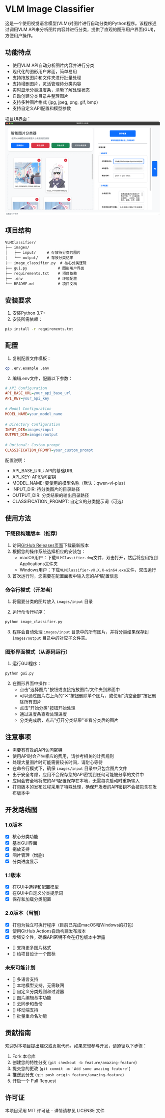 # VLM Image Classifier

这是一个使用视觉语言模型(VLM)对图片进行自动分类的Python程序。该程序通过调用VLM API来分析图片内容并进行分类，提供了直观的图形用户界面(GUI)，方便用户操作。

## 功能特点

- 使用VLM API自动分析图片内容并进行分类
- 现代化的图形用户界面，简单易用
- 支持拖放图片和文件夹进行批量处理
- 支持增删图片，灵活管理待分类内容
- 实时显示分类进度条，清晰了解处理状态
- 自动创建分类目录并整理图片
- 支持多种图片格式 (jpg, jpeg, png, gif, bmp)
- 支持自定义API配置和模型参数

项目UI界面：
![UI界面](ui.png)

## 项目结构

```
VLMClassifier/
├── images/
│   ├── input/     # 存放待分类的图片
│   └── output/    # 存放分类结果
├── image_classifier.py  # 核心分类逻辑
├── gui.py              # 图形用户界面
├── requirements.txt    # 项目依赖
├── .env                # 环境配置
└── README.md           # 项目文档
```

## 安装要求

1. 安装Python 3.7+
2. 安装所需依赖：
```bash
pip install -r requirements.txt
```

## 配置

1. 复制配置文件模板：
```bash
cp .env.example .env
```

2. 编辑.env文件，配置以下参数：

```ini
# API Configuration
API_BASE_URL=your_api_base_url
API_KEY=your_api_key

# Model Configuration
MODEL_NAME=your_model_name

# Directory Configuration
INPUT_DIR=images/input
OUTPUT_DIR=images/output

# Optional: Custom prompt
CLASSIFICATION_PROMPT=your_custom_prompt
```

配置说明：
- API_BASE_URL: API的基础URL
- API_KEY: API访问密钥
- MODEL_NAME: 要使用的模型名称（默认：qwen-vl-plus）
- INPUT_DIR: 待分类图片的目录路径
- OUTPUT_DIR: 分类结果的输出目录路径
- CLASSIFICATION_PROMPT: 自定义的分类提示词（可选）

## 使用方法

### 下载预构建版本（推荐）

1. 访问[GitHub Releases页面](https://github.com/Lapis0x0/VLMClassifier/releases)下载最新版本
2. 根据您的操作系统选择相应的安装包：
   - macOS用户：下载`VLMClassifier.dmg`文件，双击打开，然后将应用拖到Applications文件夹
   - Windows用户：下载`VLMClassifier-vX.X.X-win64.exe`文件，双击运行
3. 首次运行时，您需要在配置面板中输入您的API配置信息

### 命令行模式（开发者）

1. 将需要分类的图片放入 `images/input` 目录

2. 运行命令行程序：
```bash
python image_classifier.py
```

3. 程序会自动处理 `images/input` 目录中的所有图片，并将分类结果保存到 `images/output` 目录中的对应子文件夹。

### 图形界面模式（从源码运行）

1. 运行GUI程序：
```bash
python gui.py
```

2. 在图形界面中操作：
   - 点击"选择图片"按钮或直接拖放图片/文件夹到界面中
   - 可以通过图片右上角的"✕"按钮删除单个图片，或使用"清空全部"按钮删除所有图片
   - 点击"开始分类"按钮开始处理
   - 通过进度条查看处理进度
   - 分类完成后，点击"打开分类结果"查看分类后的图片

## 注意事项

- 需要有有效的API访问密钥
- 使用API时会产生相应的费用，请参考相关的计费规则
- 处理大量图片时可能需要较长时间，请耐心等待
- 在命令行模式下，确保 `images/input` 目录中只包含图片文件
- 出于安全考虑，应用不会保存您的API密钥到任何可能被分享的文件中
- 应用会安全地将您的API配置保存在本地，无需每次启动时重新输入
- 打包版本的发布过程采用了特殊处理，确保开发者的API密钥不会被包含在发布版本中

## 开发路线图

### 1.0版本
- [X] 核心分类功能
- [X] 基本GUI界面
- [X] 拖放支持
- [X] 图片管理（增删）
- [X] 分类进度显示

### 1.1版本
- [X] 在GUI中选择和配置模型
- [X] 在GUI中自定义分类提示词
- [X] 保存和加载分类配置

### 2.0版本（当前）
- [X] 打包为独立可执行程序（目前已完成macOS和Windows的打包）
- [X] 使用GitHub Actions自动构建发布版本
- [X] 增强安全性，确保API密钥不会在打包版本中泄露
- [] 支持更多图片格式
- [] 给项目设计一个图标

### 未来可能计划
- [] 多语言支持
- [] 本地模型支持，无需联网
- [] 自定义分类规则和过滤器
- [] 图片编辑基本功能
- [] 云同步和备份
- [] 移动端支持
- [] 批量重命名功能

## 贡献指南

欢迎对本项目提出建议或贡献代码。如果您想参与开发，请遵循以下步骤：

1. Fork 本仓库
2. 创建您的特性分支 (`git checkout -b feature/amazing-feature`)
3. 提交您的更改 (`git commit -m 'Add some amazing feature'`)
4. 推送到分支 (`git push origin feature/amazing-feature`)
5. 开启一个 Pull Request

## 许可证

本项目采用 MIT 许可证 - 详情请参见 LICENSE 文件
